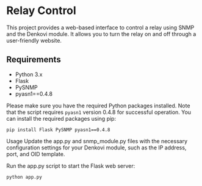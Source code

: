 # Relay Control

This project provides a web-based interface to control a relay using SNMP and the Denkovi module. It allows you to turn the relay on and off through a user-friendly website.

## Requirements

- Python 3.x
- Flask
- PySNMP
- pyasn1==0.4.8

Please make sure you have the required Python packages installed. Note that the script requires `pyasn1` version 0.4.8 for successful operation. You can install the required packages using pip:

```shell
pip install Flask PySNMP pyasn1==0.4.8
```

Usage
Update the app.py and snmp_module.py files with the necessary configuration settings for your Denkovi module, such as the IP address, port, and OID template.

Run the app.py script to start the Flask web server:
```shell
python app.py
